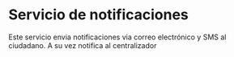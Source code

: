 # Servicio de notificaciones

Este servicio envia notificaciones via correo electrónico y SMS al ciudadano. A su vez notifica al centralizador
